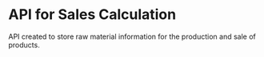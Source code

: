 # API for Sales Calculation

API created to store raw material information for the production and sale of products.